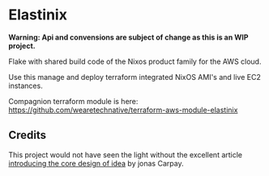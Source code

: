 # Elastinix

**Warning: Api and convensions are subject of change as this is an WIP project.**

Flake with shared build code of the Nixos product family for the AWS cloud.

Use this manage and deploy terraform integrated NixOS AMI's and live EC2 instances.

Compagnion terraform module is here: https://github.com/wearetechnative/terraform-aws-module-elastinix

## Credits

This project would not have seen the light without the excellent article
[introducing the core design of idea](https://jonascarpay.com/posts/2022-09-19-declarative-deployment.html) by jonas Carpay. 
